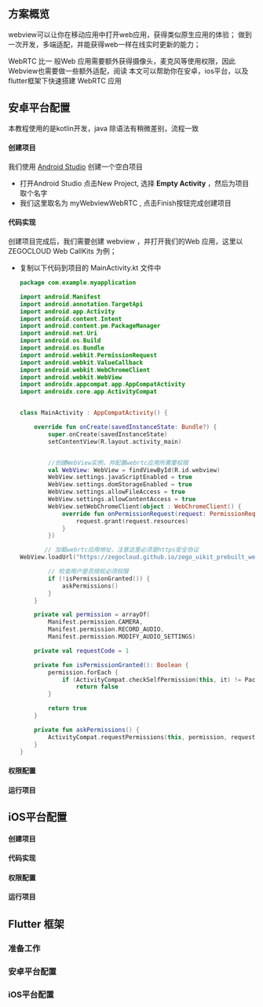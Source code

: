 ## 方案概览

webview可以让你在移动应用中打开web应用，获得类似原生应用的体验； 做到一次开发，多端适配，并能获得web一样在线实时更新的能力；

WebRTC 比一 般Web 应用需要额外获得摄像头，麦克风等使用权限，因此Webview也需要做一些额外适配，阅读 本文可以帮助你在安卓，ios平台，以及flutter框架下快速搭建 WebRTC 应用

## 安卓平台配置

本教程使用的是kotlin开发，java 除语法有稍微差别，流程一致

#### 创建项目

我们使用 [Android Studio](https://developer.android.com/studio?gclid=Cj0KCQjwidSWBhDdARIsAIoTVb15LyZh4Pc89pQ8F9MoN8TJoHVjGh9xR1S42OvEUdPKpnRT67RrXmYaAtZ2EALw_wcB&gclsrc=aw.ds) 创建一个空白项目

* 打开Android Studio 点击New Project, 选择 **Empty Activity** ，然后为项目取个名字
* 我们这里取名为 myWebviewWebRTC , 点击Finish按钮完成创建项目

#### 代码实现

创建项目完成后，我们需要创建 webview ，并打开我们的Web 应用，这里以 ZEGOCLOUD Web CallKits 为例；

* 复制以下代码到项目的 MainActivity.kt 文件中

  ```kotlin
  package com.example.myapplication

  import android.Manifest
  import android.annotation.TargetApi
  import android.app.Activity
  import android.content.Intent
  import android.content.pm.PackageManager
  import android.net.Uri
  import android.os.Build
  import android.os.Bundle
  import android.webkit.PermissionRequest
  import android.webkit.ValueCallback
  import android.webkit.WebChromeClient
  import android.webkit.WebView
  import androidx.appcompat.app.AppCompatActivity
  import androidx.core.app.ActivityCompat


  class MainActivity : AppCompatActivity() {

      override fun onCreate(savedInstanceState: Bundle?) {
          super.onCreate(savedInstanceState)
          setContentView(R.layout.activity_main)


          //创建WebView实例，并配置webrtc应用所需要权限
          val WebView: WebView = findViewById(R.id.webview)
          WebView.settings.javaScriptEnabled = true
          WebView.settings.domStorageEnabled = true
          WebView.settings.allowFileAccess = true
          WebView.settings.allowContentAccess = true
          WebView.setWebChromeClient(object : WebChromeClient() {
              override fun onPermissionRequest(request: PermissionRequest) {
                  request.grant(request.resources)
              }  
          })

         // 加载webrtc应用地址，注意这里必须是https安全协议
  WebView.loadUrl("https://zegocloud.github.io/zego_uikit_prebuilt_web/video_conference/index.html?roomID=HW6Ha&role=Host")

          // 检查用户是否授权必须权限
          if (!isPermissionGranted()) {
              askPermissions()
          }
      }

      private val permission = arrayOf(
          Manifest.permission.CAMERA,
          Manifest.permission.RECORD_AUDIO,
          Manifest.permission.MODIFY_AUDIO_SETTINGS)

      private val requestCode = 1

      private fun isPermissionGranted(): Boolean {
          permission.forEach {
              if (ActivityCompat.checkSelfPermission(this, it) != PackageManager.PERMISSION_GRANTED)
                  return false
          }

          return true
      }

      private fun askPermissions() {
          ActivityCompat.requestPermissions(this, permission, requestCode)
      }
  }
  ```


#### 权限配置

#### 运行项目

## iOS平台配置

#### 创建项目

#### 代码实现

#### 权限配置

#### 运行项目

## Flutter 框架

### 准备工作

### 安卓平台配置

### iOS平台配置
